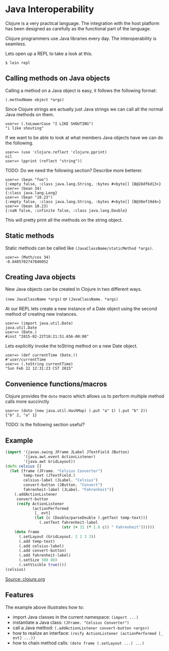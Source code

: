 # Java Interoperability

Clojure is a very practical language. The integration with the host platform has been designed as carefully as the functional part of the language.

Clojure programmers use Java libraries every day. The interoperability is seamless.

Lets open up a REPL to take a look at this.

```
$ lein repl
```

## Calling methods on Java objects

Calling a method on a Java object is easy, it follows the following format:

`(.methodName object *args)`

Since Clojure strings are actually just Java strings we can call all the normal Java methods on them.

```
user=> (.toLowerCase "I LIKE SHOUTING")
"i like shouting"
```

If we want to be able to look at what members Java objects have
we can do the following.

```
user=> (use 'clojure.reflect 'clojure.pprint)
nil
user=> (pprint (reflect "string"))
```

TODO: Do we need the following section? Describe more betterer.

```
user=> (bean "foo")
{:empty false, :class java.lang.String, :bytes #<byte[] [B@28df6d13>}
user=> (bean 34)
{:class java.lang.Long}
user=> (bean "10.23")
{:empty false, :class java.lang.String, :bytes #<byte[] [B@30ef19d4>}
user=> (bean 10.23)
{:naN false, :infinite false, :class java.lang.Double}
```

This will pretty print all the methods on the string object.

## Static methods

Static methods can be called like `(JavaClassName/staticMethod *args)`.

```
user=> (Math/cos 34)
-0.8485702747846052
```

## Creating Java objects

New Java objects can be created in Clojure in two different ways.

`(new JavaClassName *args)` or `(JavaClassName. *args)`

At our REPL lets create a new instance of a Date object using the
second method of creating new instances.

```
user=> (import java.util.Date)
java.util.Date
user=> (Date.)
#inst "2015-02-22T18:21:51.656-00:00"
```

Lets explicitly invoke the toString method on a new Date object.

```
user=> (def currentTime (Date.))
#'user/currentTime
user=> (.toString currentTime)
"Sun Feb 22 12:31:23 CST 2015"
```

## Convenience functions/macros

Clojure provides the `doto` macro which allows us to perform multiple method
calls more succinctly 

```
user=> (doto (new java.util.HashMap) (.put "a" 1) (.put "b" 2))
{"b" 2, "a" 1}
```

TODO: Is the following section useful?

## Example

```Clojure
(import '(javax.swing JFrame JLabel JTextField JButton)
        '(java.awt.event ActionListener)
        '(java.awt GridLayout))
(defn celsius []
  (let [frame (JFrame. "Celsius Converter")
        temp-text (JTextField.)
        celsius-label (JLabel. "Celsius")
        convert-button (JButton. "Convert")
        fahrenheit-label (JLabel. "Fahrenheit")]
    (.addActionListener
     convert-button
     (reify ActionListener
            (actionPerformed
             [_ evt]
             (let [c (Double/parseDouble (.getText temp-text))]
               (.setText fahrenheit-label
                         (str (+ 32 (* 1.8 c)) " Fahrenheit"))))))
    (doto frame
      (.setLayout (GridLayout. 2 2 3 3))
      (.add temp-text)
      (.add celsius-label)
      (.add convert-button)
      (.add fahrenheit-label)
      (.setSize 300 80)
      (.setVisible true))))
(celsius)
```

[Source: clojure.org](http://clojure.org/jvm_hosted)

## Features

The example above illustrates how to:

* import Java classes in the current namespace: `(import ...)`
* instantiate a Java class: `(JFrame. "Celsius Converter")`
* call a Java method: `(.addActionListener convert-button <args>)`
* how to realize an interface: `(reify ActionListener (actionPerformed [_ evt] ...))`
* how to chain method calls: `(doto frame (.setLayout ...) ...)`
